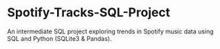 # Spotify-Tracks-SQL-Project
An intermediate SQL project exploring trends in Spotify music data using SQL and Python (SQLite3 &amp; Pandas).
